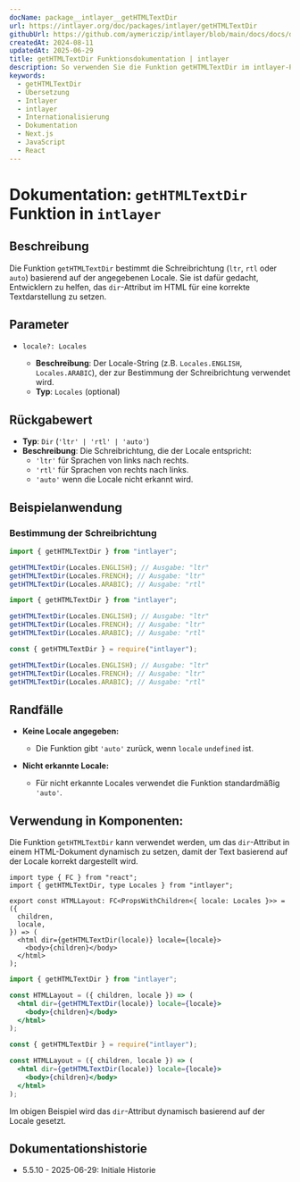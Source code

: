 ```yaml
---
docName: package__intlayer__getHTMLTextDir
url: https://intlayer.org/doc/packages/intlayer/getHTMLTextDir
githubUrl: https://github.com/aymericzip/intlayer/blob/main/docs/docs/de/packages/intlayer/getHTMLTextDir.md
createdAt: 2024-08-11
updatedAt: 2025-06-29
title: getHTMLTextDir Funktionsdokumentation | intlayer
description: So verwenden Sie die Funktion getHTMLTextDir im intlayer-Paket
keywords:
  - getHTMLTextDir
  - Übersetzung
  - Intlayer
  - intlayer
  - Internationalisierung
  - Dokumentation
  - Next.js
  - JavaScript
  - React
---
```


# Dokumentation: `getHTMLTextDir` Funktion in `intlayer`

## Beschreibung

Die Funktion `getHTMLTextDir` bestimmt die Schreibrichtung (`ltr`, `rtl` oder `auto`) basierend auf der angegebenen Locale. Sie ist dafür gedacht, Entwicklern zu helfen, das `dir`-Attribut im HTML für eine korrekte Textdarstellung zu setzen.

## Parameter

- `locale?: Locales`

  - **Beschreibung**: Der Locale-String (z.B. `Locales.ENGLISH`, `Locales.ARABIC`), der zur Bestimmung der Schreibrichtung verwendet wird.
  - **Typ**: `Locales` (optional)

## Rückgabewert

- **Typ**: `Dir` (`'ltr' | 'rtl' | 'auto'`)
- **Beschreibung**: Die Schreibrichtung, die der Locale entspricht:
  - `'ltr'` für Sprachen von links nach rechts.
  - `'rtl'` für Sprachen von rechts nach links.
  - `'auto'` wenn die Locale nicht erkannt wird.

## Beispielanwendung

### Bestimmung der Schreibrichtung

```typescript codeFormat="typescript"
import { getHTMLTextDir } from "intlayer";

getHTMLTextDir(Locales.ENGLISH); // Ausgabe: "ltr"
getHTMLTextDir(Locales.FRENCH); // Ausgabe: "ltr"
getHTMLTextDir(Locales.ARABIC); // Ausgabe: "rtl"
```

```javascript codeFormat="esm"
import { getHTMLTextDir } from "intlayer";

getHTMLTextDir(Locales.ENGLISH); // Ausgabe: "ltr"
getHTMLTextDir(Locales.FRENCH); // Ausgabe: "ltr"
getHTMLTextDir(Locales.ARABIC); // Ausgabe: "rtl"
```

```javascript codeFormat="commonjs"
const { getHTMLTextDir } = require("intlayer");

getHTMLTextDir(Locales.ENGLISH); // Ausgabe: "ltr"
getHTMLTextDir(Locales.FRENCH); // Ausgabe: "ltr"
getHTMLTextDir(Locales.ARABIC); // Ausgabe: "rtl"
```

## Randfälle

- **Keine Locale angegeben:**

  - Die Funktion gibt `'auto'` zurück, wenn `locale` `undefined` ist.

- **Nicht erkannte Locale:**
  - Für nicht erkannte Locales verwendet die Funktion standardmäßig `'auto'`.

## Verwendung in Komponenten:

Die Funktion `getHTMLTextDir` kann verwendet werden, um das `dir`-Attribut in einem HTML-Dokument dynamisch zu setzen, damit der Text basierend auf der Locale korrekt dargestellt wird.

```tsx codeFormat="typescript"
import type { FC } from "react";
import { getHTMLTextDir, type Locales } from "intlayer";

export const HTMLLayout: FC<PropsWithChildren<{ locale: Locales }>> = ({
  children,
  locale,
}) => (
  <html dir={getHTMLTextDir(locale)} locale={locale}>
    <body>{children}</body>
  </html>
);
```

```jsx codeFormat="esm"
import { getHTMLTextDir } from "intlayer";

const HTMLLayout = ({ children, locale }) => (
  <html dir={getHTMLTextDir(locale)} locale={locale}>
    <body>{children}</body>
  </html>
);
```

```jsx codeFormat="commonjs"
const { getHTMLTextDir } = require("intlayer");

const HTMLLayout = ({ children, locale }) => (
  <html dir={getHTMLTextDir(locale)} locale={locale}>
    <body>{children}</body>
  </html>
);
```

Im obigen Beispiel wird das `dir`-Attribut dynamisch basierend auf der Locale gesetzt.

## Dokumentationshistorie

- 5.5.10 - 2025-06-29: Initiale Historie
